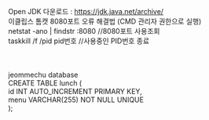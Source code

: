 Open JDK 다운로드 : https://jdk.java.net/archive/
<br>
이클립스 톰캣 8080포트 오류 해결법 (CMD 관리자 권한으로 실행)<br>
netstat -ano | findstr :8080  //8080포트 사용조회<br>
taskkill /f /pid pid번호      //사용중인 PID번호 종료<br>
<br>
<br>
<br>
jeommechu database <br>
CREATE TABLE lunch ( <br>
    id INT AUTO_INCREMENT PRIMARY KEY, <br>
    menu VARCHAR(255) NOT NULL UNIQUE <br>
);
<br>
